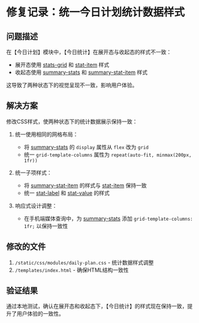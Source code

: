 # 修复记录：统一今日计划统计数据样式

## 问题描述
在【今日计划】模块中，【今日统计】在展开态与收起态的样式不一致：
- 展开态使用 [stats-grid](file:///Users/amy/Documents/codes/time_recoder/static/css/modules/daily-plan.css#L272-L276) 和 [stat-item](file:///Users/amy/Documents/codes/time_recoder/static/css/modules/daily-plan.css#L277-L284) 样式
- 收起态使用 [summary-stats](file:///Users/amy/Documents/codes/time_recoder/static/css/modules/daily-plan.css#L106-L110) 和 [summary-stat-item](file:///Users/amy/Documents/codes/time_recoder/static/css/modules/daily-plan.css#L111-L114) 样式

这导致了两种状态下的视觉呈现不一致，影响用户体验。

## 解决方案
修改CSS样式，使两种状态下的统计数据展示保持一致：

1. 统一使用相同的网格布局：
   - 将 [summary-stats](file:///Users/amy/Documents/codes/time_recoder/static/css/modules/daily-plan.css#L106-L110) 的 `display` 属性从 `flex` 改为 `grid`
   - 统一 `grid-template-columns` 属性为 `repeat(auto-fit, minmax(200px, 1fr))`

2. 统一子项样式：
   - 将 [summary-stat-item](file:///Users/amy/Documents/codes/time_recoder/static/css/modules/daily-plan.css#L111-L114) 的样式与 [stat-item](file:///Users/amy/Documents/codes/time_recoder/static/css/modules/daily-plan.css#L277-L284) 保持一致
   - 统一 [stat-label](file:///Users/amy/Documents/codes/time_recoder/static/css/modules/daily-plan.css#L285-L289) 和 [stat-value](file:///Users/amy/Documents/codes/time_recoder/static/css/modules/daily-plan.css#L290-L294) 的样式

3. 响应式设计调整：
   - 在手机端媒体查询中，为 [summary-stats](file:///Users/amy/Documents/codes/time_recoder/static/css/modules/daily-plan.css#L106-L110) 添加 `grid-template-columns: 1fr;` 以保持一致性

## 修改的文件
1. `/static/css/modules/daily-plan.css` - 统计数据样式调整
2. `/templates/index.html` - 确保HTML结构一致性

## 验证结果
通过本地测试，确认在展开态和收起态下，【今日统计】的样式现在保持一致，提升了用户体验的一致性。
